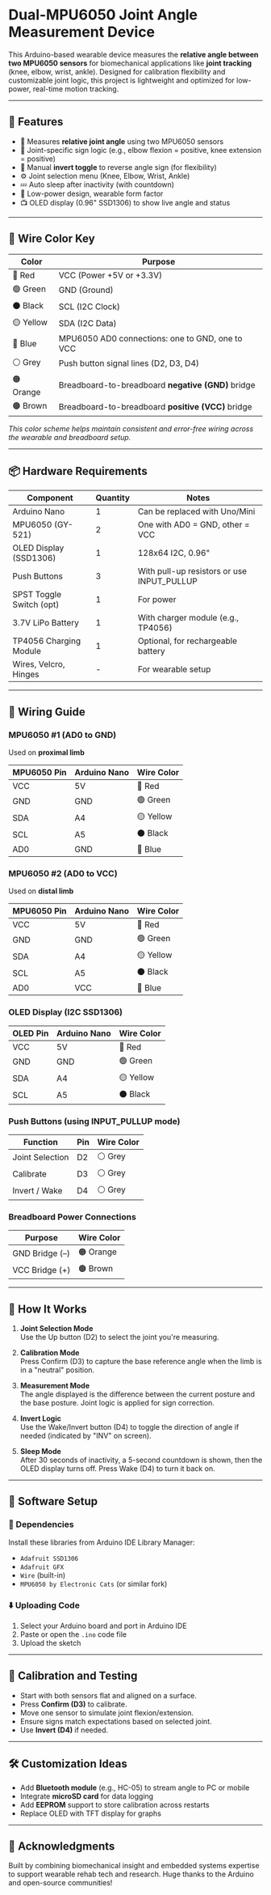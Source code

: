# Dual-MPU6050 Joint Angle Measurement Device

This Arduino-based wearable device measures the **relative angle between two MPU6050 sensors** for biomechanical applications like **joint tracking** (knee, elbow, wrist, ankle). Designed for calibration flexibility and customizable joint logic, this project is lightweight and optimized for low-power, real-time motion tracking.

---

## 🚀 Features

- 📐 Measures **relative joint angle** using two MPU6050 sensors
- 🦾 Joint-specific sign logic (e.g., elbow flexion = positive, knee extension = positive)
- 🔄 Manual **invert toggle** to reverse angle sign (for flexibility)
- ⚙️ Joint selection menu (Knee, Elbow, Wrist, Ankle)
- 💤 Auto sleep after inactivity (with countdown)
- 🔋 Low-power design, wearable form factor
- 📺 OLED display (0.96" SSD1306) to show live angle and status

---

## 🧷 Wire Color Key

| Color   | Purpose                                             |
|---------|-----------------------------------------------------|
| 🔴 Red     | VCC (Power +5V or +3.3V)                            |
| 🟢 Green   | GND (Ground)                                        |
| ⚫ Black   | SCL (I2C Clock)                                     |
| 🟡 Yellow  | SDA (I2C Data)                                      |
| 🔵 Blue    | MPU6050 AD0 connections: one to GND, one to VCC     |
| ⚪ Grey    | Push button signal lines (D2, D3, D4)               |
| 🟠 Orange  | Breadboard-to-breadboard **negative (GND)** bridge |
| 🟤 Brown   | Breadboard-to-breadboard **positive (VCC)** bridge |

*This color scheme helps maintain consistent and error-free wiring across the wearable and breadboard setup.*

---

## 📦 Hardware Requirements

| Component                 | Quantity | Notes                              |
|--------------------------|----------|------------------------------------|
| Arduino Nano             | 1        | Can be replaced with Uno/Mini      |
| MPU6050 (GY-521)         | 2        | One with AD0 = GND, other = VCC    |
| OLED Display (SSD1306)   | 1        | 128x64 I2C, 0.96"                   |
| Push Buttons             | 3        | With pull-up resistors or use INPUT_PULLUP |
| SPST Toggle Switch (opt) | 1        | For power                          |
| 3.7V LiPo Battery        | 1        | With charger module (e.g., TP4056) |
| TP4056 Charging Module   | 1        | Optional, for rechargeable battery |
| Wires, Velcro, Hinges    | -        | For wearable setup                 |

---

## 🔌 Wiring Guide

### MPU6050 #1 (AD0 to GND)  
Used on **proximal limb**

| MPU6050 Pin | Arduino Nano | Wire Color |
|-------------|---------------|------------|
| VCC         | 5V            | 🔴 Red     |
| GND         | GND           | 🟢 Green   |
| SDA         | A4            | 🟡 Yellow  |
| SCL         | A5            | ⚫ Black   |
| AD0         | GND           | 🔵 Blue    |

### MPU6050 #2 (AD0 to VCC)  
Used on **distal limb**

| MPU6050 Pin | Arduino Nano | Wire Color |
|-------------|---------------|------------|
| VCC         | 5V            | 🔴 Red     |
| GND         | GND           | 🟢 Green   |
| SDA         | A4            | 🟡 Yellow  |
| SCL         | A5            | ⚫ Black   |
| AD0         | VCC           | 🔵 Blue    |

### OLED Display (I2C SSD1306)

| OLED Pin | Arduino Nano | Wire Color |
|----------|---------------|------------|
| VCC      | 5V            | 🔴 Red     |
| GND      | GND           | 🟢 Green   |
| SDA      | A4            | 🟡 Yellow  |
| SCL      | A5            | ⚫ Black   |

### Push Buttons (using INPUT_PULLUP mode)

| Function        | Pin | Wire Color |
|-----------------|-----|------------|
| Joint Selection | D2  | ⚪ Grey     |
| Calibrate       | D3  | ⚪ Grey     |
| Invert / Wake   | D4  | ⚪ Grey     |

### Breadboard Power Connections

| Purpose            | Wire Color |
|--------------------|------------|
| GND Bridge (–)     | 🟠 Orange  |
| VCC Bridge (+)     | 🟤 Brown   |

---

## 🧠 How It Works

1. **Joint Selection Mode**  
   Use the Up button (D2) to select the joint you're measuring.

2. **Calibration Mode**  
   Press Confirm (D3) to capture the base reference angle when the limb is in a "neutral" position.

3. **Measurement Mode**  
   The angle displayed is the difference between the current posture and the base posture. Joint logic is applied for sign correction.

4. **Invert Logic**  
   Use the Wake/Invert button (D4) to toggle the direction of angle if needed (indicated by "INV" on screen).

5. **Sleep Mode**  
   After 30 seconds of inactivity, a 5-second countdown is shown, then the OLED display turns off. Press Wake (D4) to turn it back on.

---

## 🧰 Software Setup

### 🔧 Dependencies

Install these libraries from Arduino IDE Library Manager:

- `Adafruit SSD1306`
- `Adafruit GFX`
- `Wire` (built-in)
- `MPU6050 by Electronic Cats` (or similar fork)

### ⬇️ Uploading Code

1. Select your Arduino board and port in Arduino IDE
2. Paste or open the `.ino` code file
3. Upload the sketch

---

## 🧪 Calibration and Testing

- Start with both sensors flat and aligned on a surface.
- Press **Confirm (D3)** to calibrate.
- Move one sensor to simulate joint flexion/extension.
- Ensure signs match expectations based on selected joint.
- Use **Invert (D4)** if needed.

---

## 🛠️ Customization Ideas

- Add **Bluetooth module** (e.g., HC-05) to stream angle to PC or mobile
- Integrate **microSD card** for data logging
- Add **EEPROM** support to store calibration across restarts
- Replace OLED with TFT display for graphs

---

## 🙌 Acknowledgments

Built by combining biomechanical insight and embedded systems expertise to support wearable rehab tech and research. Huge thanks to the Arduino and open-source communities!
